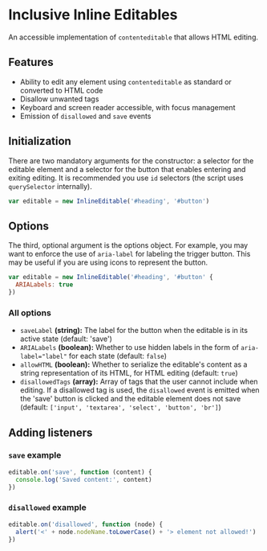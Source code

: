 # Inclusive Inline Editables

An accessible implementation of `contenteditable` that allows HTML editing.

## Features

* Ability to edit any element using `contenteditable` as standard or converted to HTML code
* Disallow unwanted tags
* Keyboard and screen reader accessible, with focus management
* Emission of `disallowed` and `save` events

## Initialization

There are two mandatory arguments for the constructor: a selector for the editable element and a selector for the button that enables entering and exiting editing. It is recommended you use `id` selectors (the script uses `querySelector` internally).

```js
var editable = new InlineEditable('#heading', '#button')
```

## Options

The third, optional argument is the options object. For example, you may want to enforce the use of `aria-label` for labeling the trigger button. This may be useful if you are using icons to represent the button.

```js
var editable = new InlineEditable('#heading', '#button' {
  ARIALabels: true
})
```

### All options

* `saveLabel` **(string):** The label for the button when the editable is in its active state (default: 'save')
* `ARIALabels` **(boolean):** Whether to use hidden labels in the form of `aria-label="label"` for each state (default: `false`)
* `allowHTML` **(boolean):** Whether to serialize the editable's content as a string representation of its HTML, for HTML editing (default: `true`)
* `disallowedTags` **(array):** Array of tags that the user cannot include when editing. If a disallowed tag is used, the `disallowed` event is emitted when the 'save' button is clicked and the editable element does not save (default: `['input', 'textarea', 'select', 'button', 'br']`)

## Adding listeners

### `save` example

```js
editable.on('save', function (content) {
  console.log('Saved content:', content)
})
```

### `disallowed` example

```js
editable.on('disallowed', function (node) {
  alert('<' + node.nodeName.toLowerCase() + '> element not allowed!')
})
```
